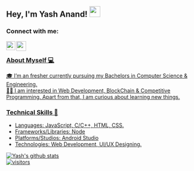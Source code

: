 ## Hey, I'm Yash Anand! <img src="https://github.com/TheDudeThatCode/TheDudeThatCode/blob/master/Assets/Hi.gif" width="29px">

### Connect with me:

<a href="https://www.linkedin.com/in/yash-in/">
  <img align="left" width="24px" src="https://cdn.jsdelivr.net/npm/simple-icons@v3/icons/linkedin.svg"  />
</a>


<a href="mailto:yashanand598@gmail.com">
  <img align="left" width="26px" src="https://cdn.jsdelivr.net/npm/simple-icons@v3/icons/gmail.svg" />

<br />

### About Myself 💻
🎓 I’m an fresher currently pursuing my Bachelors in Computer Science & Engineering. </br>
👨‍💻  I am interested in Web Development, BlockChain & Competitive Programming. Apart from that, I am curious about learning new things. </br>

### Technical Skills 📖
- Languages: JavaScript, C/C++, HTML, CSS.
- Frameworks/Libraries: Node
- Platforms/Studios: Android Studio
- Technologies: Web Development, UI/UX Designing. </br>

![Yash's github stats](https://github-readme-stats.vercel.app/api?username=GITHUB-Yash-Anand&show_icons=true&hide_border=true)
<br />
![visitors](https://visitor-badge.laobi.icu/badge?page_id=GITHUB-Yash-Anand.GITHUB-Yash-Anand)

<!---
GITHUB-Yash-Anand/GITHUB-Yash-Anand is a ✨ special ✨ repository because its `README.md` (this file) appears on your GitHub profile.
You can click the Preview link to take a look at your changes.
--->
